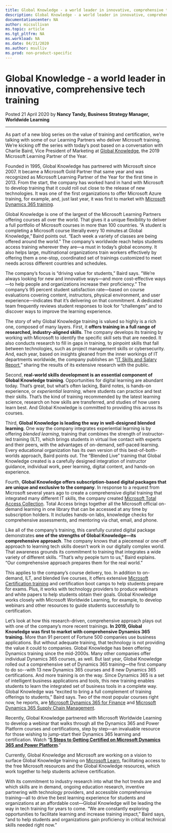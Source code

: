 ```yaml
---
title: Global Knowledge - a world leader in innovative, comprehensive tech training | Microsoft Docs
description: Global Knowledge - a world leader in innovative, comprehensive tech training
documentationcenter: NA 
author: micsullivan
ms.topic: article
ms.tgt_pltfrm: NA
ms.workload: NA
ms.date: 04/21/2020
ms.author: msulliv
ms.prod: non-product-specific
---
```

# Global Knowledge - a world leader in innovative, comprehensive tech training

Posted 21 April 2020 by **Nancy Tandy, Business Strategy Manager, Worldwide Learning**

___

As part of a new blog series on the value of training and certification, we’re talking with some of our Learning Partners who deliver Microsoft training. We’re kicking off the series with today’s post based on a conversation with Charlie Baird, Vice President of Marketing at [Global Knowledge](https://www.globalknowledge.com/), the 2019 Microsoft Learning Partner of the Year.

Founded in 1995, Global Knowledge has partnered with Microsoft since 2007. It became a Microsoft Gold Partner that same year and was recognized as Microsoft Learning Partner of the Year for the first time in 2013. From the start, the company has worked hand in hand with Microsoft to develop training that it could roll out close to the release of new technologies. It was one of the first organizations to offer Microsoft Azure training, for example, and, just last year, it was first to market with [Microsoft Dynamics 365 training](https://www.globalknowledge.com/us-en/training/course-catalog/brands/microsoft/dynamics-365/).

Global Knowledge is one of the largest of the Microsoft Learning Partners offering courses all over the world. That gives it a unique flexibility to deliver a full portfolio of Microsoft courses in more than 100 countries. “A student is completing a Microsoft course literally every 10 minutes at Global Knowledge,” Baird points out. “Each week a variety of classes are being offered around the world.” The company’s worldwide reach helps students access training wherever they are—a must in today’s global economy. It also helps large, multinational organizations train workers effectively by offering them a one-stop, coordinated set of trainings customized to meet needs across different countries and schedules.

The company’s focus is “driving value for students,” Baird says. ”We’re always looking for new and innovative ways—and more cost-effective ways—to help people and organizations increase their proficiency.” The company’s 95 percent student satisfaction rate—based on course evaluations covering content, instructors, physical environment, and user experience—indicates that it’s delivering on that commitment. A dedicated team frequently reviews student responses to look for “challenges” and to discover ways to improve the learning experience.

The story of why Global Knowledge training is valued so highly is a rich one, composed of many layers. First, it **offers training in a full range of researched, industry-aligned skills**. The company develops its training by working with Microsoft to identify the specific skill sets that are needed. It also conducts research to fill in gaps in training, to pinpoint skills that fall between technologies, such as project management skills or cybersecurity. And, each year, based on insights gleaned from the inner workings of IT departments worldwide, the company publishes an “[IT Skills and Salary Report](https://www.globalknowledge.com/us-en/content/salary-report/it-skills-and-salary-report/),” sharing the results of its extensive research with the public.

Second, **real-world skills development is an essential component of Global Knowledge training**. Opportunities for digital learning are abundant today. That’s great, but what’s often lacking, Baird notes, is hands-on experience, or _experiential learning_, where students can practice and test their skills. That’s the kind of training recommended by the latest learning science, research on how skills are transferred, and studies of how users learn best. And Global Knowledge is committed to providing this across its courses.

Third, **Global Knowledge is leading the way in well-designed blended learning**. One way the company integrates experiential learning is by offering _blended learning_, training that combines the strength of instructor-led training (ILT), which brings students in virtual live contact with experts and their peers, with the advantages of on-demand, self-paced learning. Every educational organization has its own version of this best-of-both-worlds approach, Baird points out. The “Blended Live” training that Global Knowledge created is a carefully designed integration of instructor guidance, individual work, peer learning, digital content, and hands-on experience.

Fourth, **Global Knowledge offers subscription-based digital packages that are unique and exclusive to the company**. In response to a request from Microsoft several years ago to create a comprehensive digital training that integrated many different IT skills, the company created [Microsoft Total Access Collection](https://www.globalknowledge.com/us-en/course/91604/microsoft-total-access-collection/). Total Access brings together all the Microsoft official on-demand learning in one library that can be accessed at any time by subscription holders. It includes hands-on labs, knowledge checks for comprehensive assessments, and mentoring via chat, email, and phone.

Like all of the company’s training, this carefully curated digital package demonstrates **one of the  strengths of Global Knowledge—its comprehensive approach**. The company knows that a piecemeal or one-off approach to learning tech skills doesn’t work in our digitally complex world. That awareness grounds its commitment to training that integrates a wide variety of different skills. “That’s why people turn to us,” Baird explains. “Our comprehensive approach prepares them for the real world.”  

This applies to the company’s course delivery, too. In addition to on-demand, ILT, and blended live courses, it offers extensive [Microsoft Certification training](https://www.globalknowledge.com/us-en/training/certification-prep/brands/microsoft/) and certification boot camps to help students prepare for exams. Plus, it works with technology providers to produce webinars and white papers to help students obtain their goals. Global Knowledge works closely with Microsoft Worldwide Learning, for example, to develop webinars and other resources to guide students successfully to certification.  

Let’s look at how this research-driven, comprehensive approach plays out with one of the company’s more recent trainings. **In 2019, Global Knowledge was first to market with comprehensive Dynamics 365 training.** More than 91 percent of Fortune 500 companies use business applications. But without adequate training, that technology is not providing the value it could to companies. Global Knowledge has been offering Dynamics training since the mid-2000s. Many other companies offer individual Dynamics 365 courses, as well. But last year, Global Knowledge rolled out a comprehensive set of Dynamics 365 training—the first company to do so--with 13 new Dynamics 365 courses and 8 new Dynamics 365 certifications. And more training is on the way. Since Dynamics 365 is a set of intelligent business applications and tools, this new training enables students to learn the integrated set of business tools in a complete way. Global Knowledge was “excited to bring a full complement of training offerings to students,” Baird says. Two of the most popular courses right now, he reports, are [Microsoft Dynamics 365 for Finance](https://www.globalknowledge.com/us-en/course/181104/microsoft-dynamics-365-for-finance-mb-310t00/) and [Microsoft Dynamics 365 Supply Chain Management](https://www.globalknowledge.com/us-en/course/181109/microsoft-dynamics-365-supply-chain-management/).

Recently, Global Knowledge partnered with Microsoft Worldwide Learning to develop a webinar that walks through all the Dynamics 365 and Power Platform courses and certifications, step by step—an invaluable resource for those wishing to jump-start their Dynamics 365 learning and certification. Watch “**[5 Steps to Getting Certified on Microsoft Dynamics 365 and Power Platform](https://www.globalknowledge.com/us-en/resources/resource-library/recorded-webinar/5-steps-to-getting-certified-on-microsoft-dynamics-365-and-power-platform/)**.”

Currently, Global Knowledge and Microsoft are working on a vision to surface Global Knowledge training on [Microsoft Learn](https://docs.microsoft.com/learn/certifications/browse/?products=dynamics%2Cpower-platform&page=1&wt.mc_id=mim_msl_blg_BlogGK_prm_BlogGK_2020421), facilitating access to the free Microsoft resources and the Global Knowledge resources, which work together to help students achieve certification.

With its commitment to industry research into what the hot trends are and which skills are in demand, ongoing education research, inventive partnering with technology providers, and accessible comprehensive training—all to drive the best learning experience for students and organizations at an affordable cost—Global Knowledge will be leading the way in tech training for years to come. “We are constantly exploring opportunities to facilitate learning and increase training impact,” Baird says, “and to help students and organizations gain proficiency in critical technical skills needed right now.”

